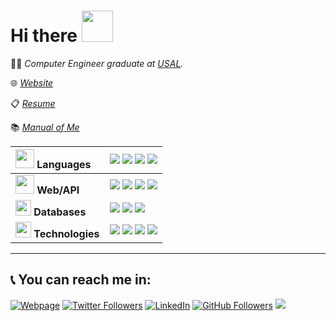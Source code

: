 # Hi there <img src="https://media.tenor.com/images/e18de738e02a96ebacd4127a2f07a1cc/tenor.gif" width="50">

👨‍🎓 *Computer Engineer graduate at [USAL](https://usal.es/).*

🌐 *[Website](https://pablogonzalez.me)*

📋 *[Resume](https://pablogonzalez.me/resume.pdf)*

📚 *[Manual of Me](https://manual.pablogonzalez.me)*


| **<img src="https://media.giphy.com/media/WUlplcMpOCEmTGBtBW/giphy.gif" width="30"> Languages** | [![](https://img.shields.io/badge/C-000000?style=for-the-badge&logo=c&logoColor=white&color=000000)](https://github.com/n0nuser?tab=repositories&q=&type=&language=c) [![](https://img.shields.io/badge/Python-000000?style=for-the-badge&logo=python&logoColor=white&color=000000)](https://github.com/n0nuser?tab=repositories&q=&type=&language=python) [![](https://img.shields.io/badge/Bash-000000?style=for-the-badge&logo=gnu-bash&logoColor=white&color=000000)](https://github.com/n0nuser?tab=repositories&q=&type=&language=shell) ![](https://img.shields.io/badge/Markdown-000000?style=for-the-badge&logo=markdown&logoColor=white&color=000000) |
|:---|:---|
| **<img src="https://c.tenor.com/FfQQQloVo3MAAAAi/kirby-line-sticker-kirby.gif" width="30"> Web/API** | ![](https://img.shields.io/badge/Django-000000?style=for-the-badge&logo=django&logoColor=white&color=000000) [![](https://img.shields.io/badge/DRF-000000?style=for-the-badge&logo=django&logoColor=white&color=000000)](https://www.django-rest-framework.org/) [![](https://img.shields.io/badge/Flask-000000?style=for-the-badge&logo=flask&logoColor=white&color=000000)](https://flask.palletsprojects.com/) [![](https://img.shields.io/badge/FastAPI-000000?style=for-the-badge&logo=fastapi&logoColor=white&color=000000)](https://fastapi.tiangolo.com/) |
| **<img src="https://cdn3.emoji.gg/emojis/2747-fat-bongocat.gif" width="25"> Databases** | [![](https://img.shields.io/badge/MySQL-000000?style=for-the-badge&logo=mysql&logoColor=white&color=000000)](https://www.mysql.com/) [![](https://img.shields.io/badge/PostgreSQL-000000?style=for-the-badge&logo=postgresql&logoColor=white&color=000000)](https://www.postgresql.org/) [![](https://img.shields.io/badge/SQL%20Server-000000?style=for-the-badge&logo=microsoft-sql-server&logoColor=white&color=000000)](https://www.microsoft.com/en-au/sql-server/sql-server-2019) |
| **<img src="https://media.tenor.com/images/707c21db7365fce68ef9e059f5824626/tenor.gif" width="25"> Technologies** | ![](https://img.shields.io/badge/Hugo-000000?style=for-the-badge&logo=hugo&logoColor=white&color=000000) ![](https://img.shields.io/badge/Linux-000000?style=for-the-badge&logo=linux&logoColor=white&color=000000) ![](https://img.shields.io/badge/Git-000000?style=for-the-badge&logo=git&logoColor=white&color=000000) ![](https://img.shields.io/badge/Docker-000000?style=for-the-badge&logo=docker&logoColor=white&color=000000) |

---

## 📞 You can reach me in:
[![Webpage](https://img.shields.io/website?down_color=red&down_message=down&label=pablogonzalez.me&style=for-the-badge&up_color=green&labelColor=000000&logoColor=FFFFFF&up_message=up&url=https%3A%2F%2Fpablogonzalez.me)](https://pablogonzalez.me)
[![Twitter Followers](https://img.shields.io/twitter/follow/n0nuser_?style=for-the-badge&logo=twitter&label=Twitter&color=CDCDCD&labelColor=000000&logoColor=FFFFFF)](https://twitter.com/n0nuser_)
[![LinkedIn](https://img.shields.io/badge/LinkedIn-0077B5?style=for-the-badge&logo=linkedin&logoColor=white&labelColor=000000&color=000000)](https://www.linkedin.com/in/nonuser/)
[![GitHub Followers](https://img.shields.io/github/followers/n0nuser?style=for-the-badge&logo=github&label=Github&color=CDCDCD&labelColor=000000)](https://github.com/n0nuser)
<a href="mailto: gonzrubio.pablo@gmail.com"><img src="https://img.shields.io/badge/Email-0077B5?style=for-the-badge&logo=gmail&logoColor=white&labelColor=000000&color=000000"></a>
